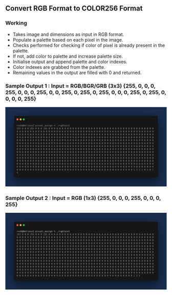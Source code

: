 ## Convert RGB Format to COLOR256 Format 

### Working 

- Takes image and dimensions as input in RGB format.
- Populate a palette based on each pixel in the image.
- Checks performed for checking if color of pixel is already present in the palette.
- If not, add color to palette and increase palette size.
- Initialise output and append palette and color indexes.
- Color indexes are grabbed from the palette. 
- Remaining values in the output are filled with 0 and returned. 

### Sample Output 1 : Input = RGB/BGR/GRB (3x3) {255, 0, 0, 0, 255, 0, 0, 0, 255, 0, 0, 255, 0, 255, 0, 255, 0, 0, 0, 255, 0, 255, 0, 0, 0, 0, 255}

![Assign Example](carbon(1).png)
                            

### Sample Output 2 : Input = RGB (1x3) {255, 0, 0, 0, 255, 0, 0, 0, 255}

![RGB](carbon.png)
